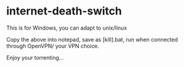 # internet-death-switch

This is for Windows, you can adapt to unix/linux

Copy the above into notepad, save as [kill].bat, run when connected through OpenVPN/ your VPN choice.

Enjoy your torrenting... 
